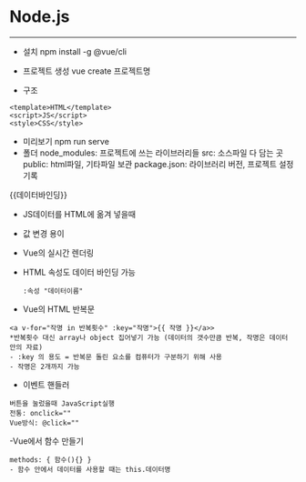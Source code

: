 # Node.js

---
- 설치
  npm install -g @vue/cli

- 프로젝트 생성
  vue create 프로젝트명

- 구조
```node
<template>HTML</template>
<script>JS</script>
<style>CSS</style>
```

- 미리보기
  npm run serve   
- 폴더
  node_modules: 프로젝트에 쓰는 라이브러리들
  src: 소스파일 다 담는 곳
  public: html파일, 기타파일 보관
  package.json: 라이브러리 버전, 프로젝트 설정기록

{{데이터바인딩}}
- JS데이터를 HTML에 옮겨 넣을때
- 값 변경 용이
- Vue의 실시간 렌더링
- HTML 속성도 데이터 바인딩 가능
  ```
  :속성 "데이터이름"
  ```

- Vue의 HTML 반복문
```
<a v-for="작명 in 반복횟수" :key="작명">{{ 작명 }}</a>>
*반복횟수 대신 array나 object 집어넣기 가능 (데이터의 갯수만큼 반복, 작명은 데이터 안의 자료)
- :key 의 용도 = 반복문 돌린 요소를 컴퓨터가 구분하기 위해 사용
- 작명은 2개까지 가능
```

- 이벤트 핸들러
```
버튼을 눌렀을때 JavaScript실행
전통: onclick=""
Vue방식: @click=""
 ```

-Vue에서 함수 만들기
```
methods: { 함수(){} }
- 함수 안에서 데이터를 사용할 때는 this.데이터명
```
